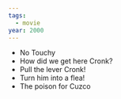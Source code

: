 ```yaml
---
tags:
  - movie
year: 2000
---
```

- No Touchy
- How did we get here Cronk?
- Pull the lever Cronk!
- Turn him into a flea!
- The poison for Cuzco